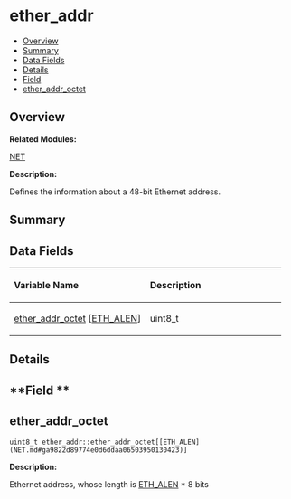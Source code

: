 # ether\_addr<a name="ZH-CN_TOPIC_0000001059034636"></a>

-   [Overview](#section1936387096165636)
-   [Summary](#section1064980546165636)
-   [Data Fields](#pub-attribs)
-   [Details](#section676010182165636)
-   [Field](#section888609737165636)
-   [ether\_addr\_octet](#ab1da2d21c37234dd8ac1d535c9bc6596)

## **Overview**<a name="section1936387096165636"></a>

**Related Modules:**

[NET](NET.md)

**Description:**

Defines the information about a 48-bit Ethernet address. 

## **Summary**<a name="section1064980546165636"></a>

## Data Fields<a name="pub-attribs"></a>

<a name="table363330036165636"></a>
<table><thead align="left"><tr id="row1303325139165636"><th class="cellrowborder" valign="top" width="50%" id="mcps1.1.3.1.1"><p id="p96125210165636"><a name="p96125210165636"></a><a name="p96125210165636"></a>Variable Name</p>
</th>
<th class="cellrowborder" valign="top" width="50%" id="mcps1.1.3.1.2"><p id="p1329868342165636"><a name="p1329868342165636"></a><a name="p1329868342165636"></a>Description</p>
</th>
</tr>
</thead>
<tbody><tr id="row44733737165636"><td class="cellrowborder" valign="top" width="50%" headers="mcps1.1.3.1.1 "><p id="p1547869363165636"><a name="p1547869363165636"></a><a name="p1547869363165636"></a><a href="ether_addr.md#ab1da2d21c37234dd8ac1d535c9bc6596">ether_addr_octet</a> [<a href="NET.md#ga9822d89774e0d6ddaa06503950130423">ETH_ALEN</a>]</p>
</td>
<td class="cellrowborder" valign="top" width="50%" headers="mcps1.1.3.1.2 "><p id="p536493676165636"><a name="p536493676165636"></a><a name="p536493676165636"></a>uint8_t </p>
</td>
</tr>
</tbody>
</table>

## **Details**<a name="section676010182165636"></a>

## **Field **<a name="section888609737165636"></a>

## ether\_addr\_octet<a name="ab1da2d21c37234dd8ac1d535c9bc6596"></a>

```
uint8_t ether_addr::ether_addr_octet[[ETH_ALEN](NET.md#ga9822d89774e0d6ddaa06503950130423)]
```

 **Description:**

Ethernet address, whose length is  [ETH\_ALEN](NET.md#ga9822d89774e0d6ddaa06503950130423)  \* 8 bits 


